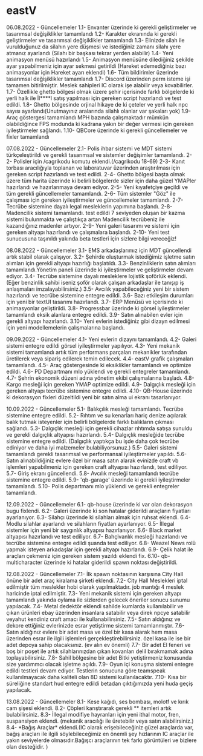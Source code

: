 # eastV

06.08.2022 - Güncellemeler
1.1- Envanter üzerinde ki gerekli geliştirmeler ve tasarımsal değişiklikler tamamlandı
1.2- Karakter ekranında ki gerekli geliştirmeler ve tasarımsal değişiklikler tamamlandı
1.3- Elinizde silah ile vurulduğunuz da silahın yere düşmesi ve istediğiniz zamanı silahı yere atmanız ayarlandı (Silahı bir başkası tekrar yerden alabilir)
1.4- Yeni animasyon menüsü hazırlandı
1.5- Animasyon menüsüne dilediğiniz şekilde ayar yapabilmeniz için ayar sekmesi getirildi (Hareket edemediğiniz bazı animasyonlar için Hareket ayarı eklendi)
1.6- Tüm bildirimler üzerinde tasarımsal değişiklikler tamamlandı
1.7- Discord üzerinden perm isteme işi tamamen bitirilmiştir. Meslek sahipleri IC olarak işe alabilir veya kovabilirler.
1.7- Özellikle ghetto bölgesi olmak üzere şehir içerisinde farklı bölgelerde ki yerli halk ile İl\*\*\*\*l satış yapılması için gereken script hazırlandı ve test edildi.
1.8- Ghetto bölgesinde orjinal hikaye de ki çeteler ve yerli halk npc sayısı ayarlandı(Unutmayınız aralarında silahlı olanlar var şakaları yok)
1.9- Araç göstergesi tamamlandı MPH bazında çalışmaktadır mümkün olabildiğince FPS modunda ki kadrana yakın bir değer vermesi için gereken iyileştirmeler sağlandı.
1.10- QBCore üzerinde ki gerekli güncellemeler ve fixler tamamlandı

07.08.2022 - Güncellemeler
2.1- Polis ihbar sistemi ve MDT sistemi türkçeleştirildi ve gerekli tasarımsal ve sistemler değişimler tamamlandı.
2-2- Polisler için /cagrikodu komutu eklendi.(/cagrikodu 18-69)
2-3- Kanıt torbası aracılığıyla toplanan ve laboratuvar üzerinden araştırılması için gereken script hazırlandı ve test edildi.
2-4- Ghetto bölgesi başta olmak üzere tüm harita üzerinde ki belirli bölgelerde sizler için daha güzel YMAPler hazırlandı ve hazırlanmaya devam ediyor.
2-5- Yeni kıyafetçiye geçildi ve tüm gerekli güncellemeler tamamlandı.
2-6- Tüm sistemler "Göz" ile çalışması için gereken iyileştirmeler ve güncellemeler tamamlandı.
2-7- Tecrübe sistemine dayalı legal mesleklerin yapımına başlandı.
2-8- Madencilik sistemi tamamlandı. test edildi 7 seviyeden oluşan bir kazma sistemi bulunmakta ve çalıştıkça artan Madencilik tecrübeniz ile kazandığınız madenler artıyor.
2-9- Yeni galeri tasarımı ve sistemi için gereken altyapı hazırlandı ve çalışmalara başlandı.
2-10- Yeni test sunucusuna taşınıldı yakında beta testleri için sizlere bilgi vereceğiz!

08.08.2022 - Güncellemeler
3.1- EMS arkadaşlarımız için MDT güncellendi artık stabil olarak çalışıyor.
3.2- Şehirde oluşturmak istediğimiz işletme satın alımları için gerekli altyapı hazırlığı başlatıldı.
3.3- Benzinliklerin satın alımları tamamlandı.Yönetim paneli üzerinde ki iyileştirmeler ve geliştirmeler devam ediyor.
3.4- Tecrübe sistemine dayalı mesleklere lojistik şoförlük eklendi.(Eğer benzinlik sahibi iseniz şoför olarak çalışan arkadaşlar ile tanışıp iş anlaşmaları imzalayabilirsiniz.)
3.5- Avcılık yapabileceğiniz yeni bir sistem hazırlandı ve tecrübe sistemine entegre edildi.
3.6- Bazı etkileşim durumları için yeni bir textUI tasarımı hazırlandı.
3.7- ERP Menüsü ve içerisinde ki animasyonlar geliştirildi.
3.8- Progressbar üzerinde ki görsel iyileştirmeler tamamlandı eksik alanlara entegre edildi.
3.9- Satın alınabilen evler için gerekli altyapı hazırlandı.
3.10- Yeni evlerin istediğiniz gibi dizayn edilmesi için yeni modellemelerin çalışmalarına başlandı.

09.09.2022 - Güncellemeler
4.1- Yeni evlerin dizaynı tamamlandı.
4.2- Galeri sistemi entegre edildi görsel iyileştirmeler yapılıyor.
4.3- Yeni mekanik sistemi tamamlandı artık tüm performans parçaları mekanikler tarafından üretilerek veya sipariş edilerek temin edilecek.
4.4- eastV grafik çalışmaları tamamlandı.
4.5- Araç göstergesinde ki eksiklikler tamamlandı ve optimize edildi.
4.6- PD Departmanı mlo yüklendi ve gerekli entegreler tamamlandı.
4.7- Şehrin ekonomik düzeni adına yönetim ekibi çalışmalarına başladı.
4.8- Kargo mesleği için gereken YMAP optimize edildi.
4.9- Dalgıçlık mesleği için gereken altyapı tecrübe sistemine entegre edildi.
4.10- QB-House üzerinde ki dekorasyon fixleri düzeltildi yeni bir satın alma ui ekranı tasarlanıyor.

10.09.2022 - Güncellemeler
5.1- Balıkçılık mesleği tamamlandı. Tecrübe sistemine entegre edildi.
5.2- Rıhtım ve su kenarları hariç denize açılarak balık tutmak isteyenler için belirli bölgelerde farklı balıkların çıkması sağlandı.
5.3- Dalgıçlık mesleği için gerekli cihazlar rıhtımda satışa sunuldu ve gerekli dalgıçlık altyapısı hazırlandı.
5.4- Dalgıçlık mesleğide tecrübe sistemine entegre edildi. (Dalgıçlık yaptıkça bu işde daha çok tecrübe ediniyor ve daha iyi malzemeler bulabiliyorsunuz.)
5.5- Galeri sistemi tamamlandı gerekli tasarımsal ve performansal iyileştirmeler yapıldı.
5.6- Satın alınabildiğiniz evlere özel bir masa satın alarak evinizde craft vb işlemleri yapabilmeniz için gereken craft altyapısı hazırlandı, test ediliyor.
5.7- Giriş ekranı güncellendi.
5.8- Avcılık mesleği tamamlandı tecrübe sistemine entegre edildi.
5.9- 'qb-garage' üzerinde ki gerekli iyileştirmeler tamamlandı.
5.10- Polis departmanı mlo yüklendi ve gerekli entegreler tamamlandı.

12.09.2022 - Güncellemeler
6.1- qb-house üzerinde ki var olan dekorasyon bugu fixlendi.
6.2- Galeri üzerinde ki son hatalar giderildi araçların fiyatları ayarlanıyor.
6.3- Silahçı üzerinde ki silahları almak için ruhsat eklendi.
6.4- Modlu silahlar ayarlandı ve silahların fiyatları ayarlanıyor.
6.5- İllegal sistemler için yeni bir saygınlık altyapısı hazırlanıyor.
6.6- Black market altyapısı hazırlandı ve test ediliyor.
6.7- Bahçivanlık mesleği hazırlandı ve tecrübe sistemine entegre edildi şuanda test ediliyor.
6.8- Weazel News rolü yapmak isteyen arkadaşlar için gerekli altyapı hazırlandı.
6.9- Çelik halat ile araçları çekmeniz için gereken sistem yazıldı eklendi fix.
6.10- qb-multicharacter üzerinde ki hatalar giderildi spawn noktası değiştirildi.

12.08.2022 - Güncellemeler
7.1- İlk spawn noktasının karşısına City Hall önüne bir adet araç kiralama şirketi eklendi.
7.2- City Hall Meslekleri iptal edilmiştir tüm meslekler hobi olarak yapılmaktadır. job mantığı 4 meslek haricinde iptal edilmiştir.
7.3- Yeni mekanik sistemi için gereken altyapı tamamlandı yakında oylama ile sizlerden gelecek öneriler sonucu sunumu yapılacak.
7.4- Metal dedektör eklendi sahilde kumlarda kullanılabilir ve çıkan ürünleri ebay üzerinden insanlara satabilir veya direk npcye satabilir veyahut kendiniz craft amacı ile kullanabilirsiniz.
7.5- Satın aldığınız ve dekore ettiğiniz evlerinizde esrar yetiştirme sistemi tamamlanmıştır.
7.6- Satın aldığınız evlere bir adet masa ve özel bir kasa alarak hem masa üzerinden esrar ile ilgili işlemleri gerçekleştirebilirsiniz. özel kasa ile ise bir adet depoya sahip olacaksınız. (ev alın ev önemli)
7.7- Bir adet El feneri ve boş bir poşet ile artık silahlarınızdan çıkan kovanları delil bırakmamak adına toplayabilirsiniz.
7.8- Sahil bölgesine bir adet Bitki yetiştirmeniz konusunda size yardımmcı olacak işletme açıldı.
7.9- Oyun içi konuşma sistemi entegre edildi testleri devam ediyor. Testlerin sonucuna göre teamspeak kullanılmayacak daha kaliteli olan 8D sistemi kullanılacaktır.
7.10- Kısa bir süreliğine standart hud entegre edildi betadan çıktığımızda yeni huda geçiş yapılacak.

13.08.2022 - Güncellemeler
8.1- Kese kağıdı, ses bombası, molotf ve kırık cam şişesi eklendi.
8.2- Çöpleri karıştırarak gerekli \** itemleri artık bulabilirsiniz.
8.3- İllegal modifiye hayranları için yeni ithal motor, fren, suspansiyon eklendi. (mekanik aracılığı ile üretebilir veya satın alabilirsiniz.)
8.4- *Bağış Araçlar\* eklendi.(IC olarak erişebileceğiniz güzel araçlarda var, bağış araçları ile ilgili söylebileceğimiz en önemli şey hızlarının IC araçlar ile yakın seviyelerde olmasıdır.Bağışcı araçlarının tek farkı görüntüleri ve bizlere olan desteğidir. )
